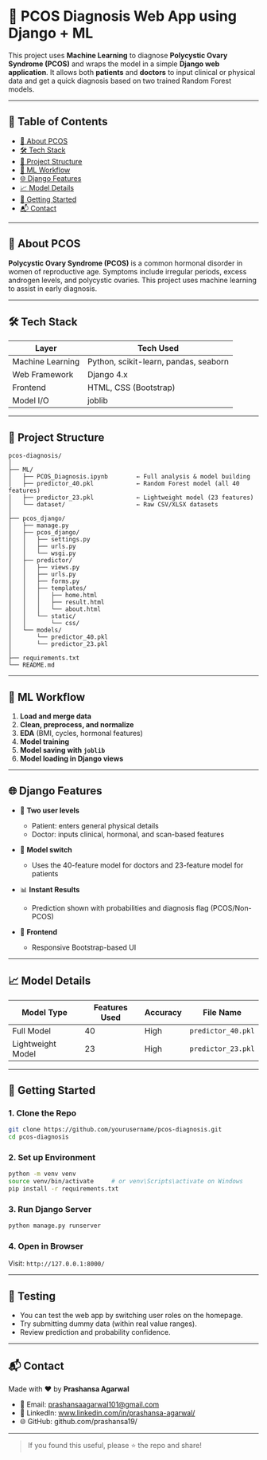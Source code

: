 # 🧬 PCOS Diagnosis Web App using Django + ML

This project uses **Machine Learning** to diagnose **Polycystic Ovary Syndrome (PCOS)** and wraps the model in a simple **Django web application**. It allows both **patients** and **doctors** to input clinical or physical data and get a quick diagnosis based on two trained Random Forest models.

---

## 📌 Table of Contents

- [📖 About PCOS](#-about-pcos)
- [🛠️ Tech Stack](#-tech-stack)
- [📁 Project Structure](#-project-structure)
- [🔧 ML Workflow](#-ml-workflow)
- [🌐 Django Features](#-django-features)
- [📈 Model Details](#-model-details)
- [🚀 Getting Started](#-getting-started)
- [📬 Contact](#-contact)

---

## 📖 About PCOS

**Polycystic Ovary Syndrome (PCOS)** is a common hormonal disorder in women of reproductive age. Symptoms include irregular periods, excess androgen levels, and polycystic ovaries. This project uses machine learning to assist in early diagnosis.

---

## 🛠️ Tech Stack

| Layer            | Tech Used                             |
| ---------------- | ------------------------------------- |
| Machine Learning | Python, scikit-learn, pandas, seaborn |
| Web Framework    | Django 4.x                            |
| Frontend         | HTML, CSS (Bootstrap)                 |
| Model I/O        | joblib                                |

---

## 📁 Project Structure

```
pcos-diagnosis/
│
├── ML/
│   ├── PCOS_Diagnosis.ipynb        ← Full analysis & model building
│   ├── predictor_40.pkl            ← Random Forest model (all 40 features)
│   ├── predictor_23.pkl            ← Lightweight model (23 features)
│   └── dataset/                    ← Raw CSV/XLSX datasets
│
├── pcos_django/
│   ├── manage.py
│   ├── pcos_django/
│   │   ├── settings.py
│   │   ├── urls.py
│   │   └── wsgi.py
│   ├── predictor/
│   │   ├── views.py
│   │   ├── urls.py
│   │   ├── forms.py
│   │   ├── templates/
│   │   │   ├── home.html
│   │   │   ├── result.html
│   │   │   └── about.html
│   │   └── static/
│   │       └── css/
│   └── models/
│       └── predictor_40.pkl
│       └── predictor_23.pkl
│
├── requirements.txt
└── README.md
```

---

## 🔧 ML Workflow

1. **Load and merge data**
2. **Clean, preprocess, and normalize**
3. **EDA** (BMI, cycles, hormonal features)
4. **Model training**
5. **Model saving with `joblib`**
6. **Model loading in Django views**

---

## 🌐 Django Features

- 🔐 **Two user levels**

  - Patient: enters general physical details
  - Doctor: inputs clinical, hormonal, and scan-based features
- 🔎 **Model switch**

  - Uses the 40-feature model for doctors and 23-feature model for patients
- 📊 **Instant Results**

  - Prediction shown with probabilities and diagnosis flag (PCOS/Non-PCOS)
- 🎨 **Frontend**

  - Responsive Bootstrap-based UI

---

## 📈 Model Details

| Model Type        | Features Used | Accuracy | File Name            |
| ----------------- | ------------- | -------- | -------------------- |
| Full Model        | 40            | High     | `predictor_40.pkl` |
| Lightweight Model | 23            | High     | `predictor_23.pkl` |

---

## 🚀 Getting Started

### 1. Clone the Repo

```bash
git clone https://github.com/yourusername/pcos-diagnosis.git
cd pcos-diagnosis
```

### 2. Set up Environment

```bash
python -m venv venv
source venv/bin/activate     # or venv\Scripts\activate on Windows
pip install -r requirements.txt
```

### 3. Run Django Server

```bash
python manage.py runserver
```

### 4. Open in Browser

Visit: `http://127.0.0.1:8000/`

---

## 🧪 Testing

- You can test the web app by switching user roles on the homepage.
- Try submitting dummy data (within real value ranges).
- Review prediction and probability confidence.

---

## 📬 Contact

Made with ❤️ by **Prashansa Agarwal**

- 📧 Email: prashansaagarwal101@gmail.com
- 💼 LinkedIn: www.linkedin.com/in/prashansa-agarwal/
- 🌐 GitHub: github.com/prashansa19/

---

> If you found this useful, please ⭐️ the repo and share!
